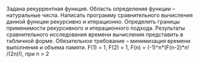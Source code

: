 Задана рекуррентная функция. Область определения функции – натуральные числа. Написать программу сравнительного вычисления данной функции рекурсивно и итерационно. Определить границы применимости рекурсивного и итерационного подхода. Результаты сравнительного исследования времени вычисления представить в табличной форме. Обязательное требование – минимизация времени выполнения и объема памяти.
F(1) = 1, F(2) = 1, F(n) = (-1)^n*(F(n-2)*n! /(2n)!), при n > 2
